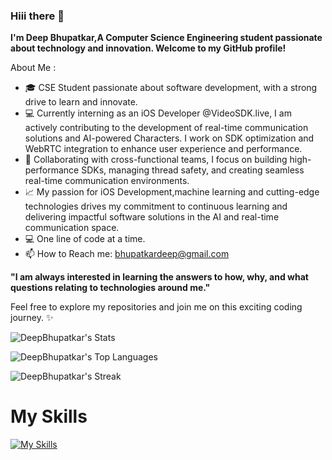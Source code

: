 ### Hiii there 👋

**I'm Deep Bhupatkar,A Computer Science Engineering student passionate about technology and innovation. Welcome to my GitHub profile!**

About Me :
- 🎓 CSE Student passionate about software development, with a strong drive to learn and innovate.
- 💻 Currently interning as an iOS Developer @VideoSDK.live, I am actively contributing to the development of real-time communication solutions and AI-powered Characters.
     I work on SDK optimization and WebRTC integration to enhance user experience and performance.
- 🔧 Collaborating with cross-functional teams, I focus on building high-performance SDKs, managing thread safety, and creating seamless real-time communication environments.
- 📈 My passion for iOS Development,machine learning and cutting-edge technologies drives my commitment to continuous learning and delivering impactful software solutions in the AI and real-time communication space.
- 💻 One line of code at a time.
- 📫 How to Reach me: bhupatkardeep@gmail.com


**"I am always interested in learning the answers to how, why, and what questions relating to technologies around me."**

Feel free to explore my repositories and join me on this exciting coding journey. ✨



![DeepBhupatkar's Stats](https://github-readme-stats.vercel.app/api?username=DeepBhupatkar&theme=prussian&show_icons=true&hide_border=false&count_private=true)

![DeepBhupatkar's Top Languages](https://github-readme-stats.vercel.app/api/top-langs/?username=DeepBhupatkar&theme=prussian&show_icons=true&hide_border=false&layout=compact)

![DeepBhupatkar's Streak](https://github-readme-streak-stats.herokuapp.com/?user=DeepBhupatkar&theme=prussian&hide_border=false)


# My Skills

[![My Skills](https://skillicons.dev/icons?i=swift,java,kotlin,dart,python,cpp,cs,css,javascript,html,php,apple,androidstudio,flutter,mysql,mongodb,firebase,kali,linux,ubuntu,azure,gcp,aws,visualstudio,vscode,dotnet,react,bootstrap,jquery,svelte,flask,docker,kafka,github,postman,jenkins,nginx,scikit-learn)](https://skillicons.dev)
